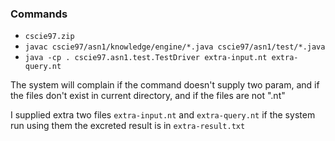
### Commands
* ``cscie97.zip``
* ``javac cscie97/asn1/knowledge/engine/*.java cscie97/asn1/test/*.java``
* ``java -cp . cscie97.asn1.test.TestDriver extra-input.nt extra-query.nt``

The system will complain if the command doesn't supply two param, and if the files don't exist in current directory, and if the files are not ".nt"
  
I supplied extra two files `extra-input.nt` and `extra-query.nt` if the system run using them the excreted result is in `extra-result.txt`  